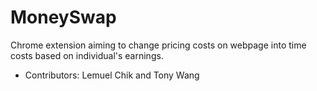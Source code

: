 MoneySwap
================

Chrome extension aiming to change pricing costs on webpage into time costs based on individual's earnings. 

- Contributors: Lemuel Chik and Tony Wang
